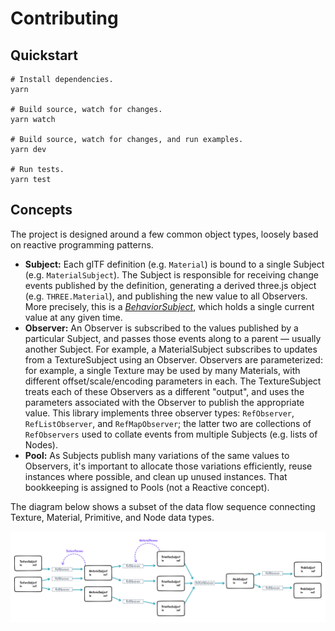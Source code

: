 # Contributing

## Quickstart

```shell
# Install dependencies.
yarn

# Build source, watch for changes.
yarn watch

# Build source, watch for changes, and run examples.
yarn dev

# Run tests.
yarn test
```

## Concepts

The project is designed around a few common object types, loosely based on reactive programming patterns.

- **Subject:** Each glTF definition (e.g. `Material`) is bound to a single Subject (e.g. `MaterialSubject`).
    The Subject is responsible for receiving change events published by the definition, generating a
    derived three.js object (e.g. `THREE.Material`), and publishing the new value to all Observers. More
    precisely, this is a [*BehaviorSubject*](https://reactivex.io/documentation/subject.html), which holds
    a single current value at any given time.
- **Observer:** An Observer is subscribed to the values published by a particular Subject, and
    passes those events along to a parent — usually another Subject. For example, a MaterialSubject
    subscribes to updates from a TextureSubject using an Observer. Observers are parameterized:
    for example, a single Texture may be used by many Materials, with different offset/scale/encoding
    parameters in each. The TextureSubject treats each of these Observers as a different "output", and
    uses the parameters associated with the Observer to publish the appropriate value. This library
    implements three observer types: `RefObserver`, `RefListObserver`, and `RefMapObserver`; the latter
    two are collections of `RefObservers` used to collate events from multiple Subjects (e.g. lists of Nodes).
- **Pool:** As Subjects publish many variations of the same values to Observers, it's important to
    allocate those variations efficiently, reuse instances where possible, and clean up unused
    instances. That bookkeeping is assigned to Pools (not a Reactive concept).

The diagram below shows a subset of the data flow sequence connecting Texture, Material, Primitive, and Node
data types.

![View architecture, showing Subject and Observer event sequence](./assets/view_architecture.png)
